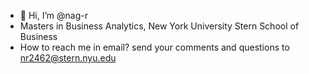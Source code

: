- 👋 Hi, I’m @nag-r
- Masters in Business Analytics, New York University Stern School of Business
- How to reach me in email? send your comments and questions to nr2462@stern.nyu.edu

<!---
nag-r/nag-r is a ✨ special ✨ repository because its `README.md` (this file) appears on your GitHub profile.
You can click the Preview link to take a look at your changes.
--->
